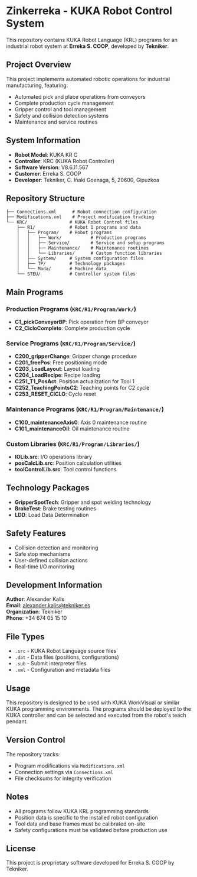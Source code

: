 # Zinkerreka - KUKA Robot Control System

This repository contains KUKA Robot Language (KRL) programs for an industrial robot system at **Erreka S. COOP**, developed by **Tekniker**.

## Project Overview

This project implements automated robotic operations for industrial manufacturing, featuring:
- Automated pick and place operations from conveyors
- Complete production cycle management
- Gripper control and tool management
- Safety and collision detection systems
- Maintenance and service routines

## System Information

- **Robot Model**: KUKA KR C
- **Controller**: KRC (KUKA Robot Controller)
- **Software Version**: V8.6.11.567
- **Customer**: Erreka S. COOP
- **Developer**: Tekniker, C. Iñaki Goenaga, 5, 20600, Gipuzkoa

## Repository Structure

```
├── Connections.xml      # Robot connection configuration
├── Modifications.xml    # Project modification tracking
└── KRC/                # KUKA Robot Control files
    ├── R1/             # Robot 1 programs and data
    │   ├── Program/    # Robot programs
    │   │   ├── Work/           # Production programs
    │   │   ├── Service/        # Service and setup programs
    │   │   ├── Maintenance/    # Maintenance routines
    │   │   └── Libraries/      # Custom function libraries
    │   ├── System/     # System configuration files
    │   ├── TP/         # Technology packages
    │   └── Mada/       # Machine data
    └── STEU/           # Controller system files
```

## Main Programs

### Production Programs (`KRC/R1/Program/Work/`)
- **C1_pickConveyorBP**: Pick operation from BP conveyor
- **C2_CicloCompleto**: Complete production cycle

### Service Programs (`KRC/R1/Program/Service/`)
- **C200_gripperChange**: Gripper change procedure
- **C201_freePos**: Free positioning mode
- **C203_LoadLayout**: Layout loading
- **C204_LoadRecipe**: Recipe loading
- **C251_T1_PosAct**: Position actualization for Tool 1
- **C252_TeachingPointsC2**: Teaching points for C2 cycle
- **C253_RESET_CICLO**: Cycle reset

### Maintenance Programs (`KRC/R1/Program/Maintenance/`)
- **C100_maintenanceAxis0**: Axis 0 maintenance routine
- **C101_maintenanceOil**: Oil maintenance routine

### Custom Libraries (`KRC/R1/Program/Libraries/`)
- **IOLib.src**: I/O operations library
- **posCalcLib.src**: Position calculation utilities
- **toolControlLib.src**: Tool control functions

## Technology Packages

- **GripperSpotTech**: Gripper and spot welding technology
- **BrakeTest**: Brake testing routines
- **LDD**: Load Data Determination

## Safety Features

- Collision detection and monitoring
- Safe stop mechanisms
- User-defined collision actions
- Real-time I/O monitoring

## Development Information

**Author**: Alexander Kalis  
**Email**: alexander.kalis@tekniker.es  
**Organization**: Tekniker  
**Phone**: +34 674 05 15 10

## File Types

- `.src` - KUKA Robot Language source files
- `.dat` - Data files (positions, configurations)
- `.sub` - Submit interpreter files
- `.xml` - Configuration and metadata files

## Usage

This repository is designed to be used with KUKA WorkVisual or similar KUKA programming environments. The programs should be deployed to the KUKA controller and can be selected and executed from the robot's teach pendant.

## Version Control

The repository tracks:
- Program modifications via `Modifications.xml`
- Connection settings via `Connections.xml`
- File checksums for integrity verification

## Notes

- All programs follow KUKA KRL programming standards
- Position data is specific to the installed robot configuration
- Tool data and base frames must be calibrated on-site
- Safety configurations must be validated before production use

## License

This project is proprietary software developed for Erreka S. COOP by Tekniker.
